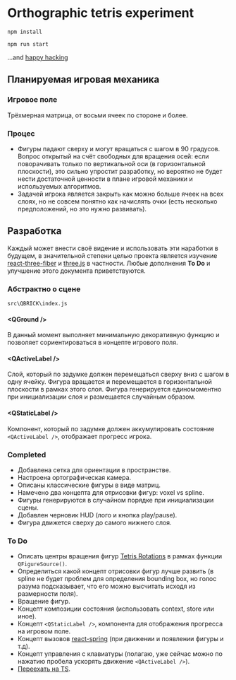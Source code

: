 # Orthographic tetris experiment

`npm install`

`npm run start`

...and [happy hacking](https://github.com/pmndrs/react-three-fiber)

## Планируемая игровая механика

### Игровое поле

Трёхмерная матрица, от восьми ячеек по стороне и более.

### Процес

-   Фигуры падают сверху и могут вращаться с шагом в 90 градусов. Вопрос открытый на счёт свободных для вращения осей: если поворачивать только по вертикальной оси (в горизонтальной плоскости), это сильно упростит разработку, но вероятно не будет нести достаточной ценности в плане игровой механики и используемых алгоритмов.
-   Задачей игрока является закрыть как можно больше ячеек на всех слоях, но не совсем понятно как начислять очки (есть несколько предположений, но это нужно развивать).

## Разработка

Каждый может внести своё видение и использовать эти наработки в будущем, в значительной степени целью проекта является изучение [react-three-fiber](https://github.com/pmndrs/react-three-fiber) и [three.js](https://github.com/mrdoob/three.js/) в частности. Любые дополнения **To Do** и улучшение этого документа приветствуются.

### Абстрактно о сцене

`src\QBRICK\index.js`

#### \<QGround />

В данный момент выполняет минимальную декоративную функцию и позволяет сориентироваться в концепте игрового поля.

#### \<QActiveLabel />

Слой, который по задумке должен перемещаться сверху вниз с шагом в одну ячейку. Фигура вращается и перемещается в горизонтальной плоскости в рамках этого слоя. Фигура генерируется единомоментно при инициализации слоя и размещается случайным образом.

#### \<QStaticLabel />

Компонент, который по задумке должен аккумулировать состояние `<QActiveLabel />`, отображает прогресс игрока.

### Completed

-   Добавлена сетка для ориентации в пространстве.
-   Настроена ортографическая камера.
-   Описаны классические фигуры в виде матриц.
-   Намечено два концепта для отрисовки фигур: voxel vs spline.
-   Фигуры генерируются в случайном порядке при инициализации сцены.
-   Добавлен черновик HUD (лого и кнопка play/pause).
-   Фигура движется сверху до самого нижнего слоя.

### To Do

-   Описать центры вращения фигур [Tetris Rotations](https://tech.migge.io/2017/02/07/tetris-rotations/) в рамках функции `QFigureSource()`.
-   Определиться какой концепт отрисовки фигур лучше развить (в spline не будет проблем для определения bounding box, но голос разума подсказывает, что его можно высчитать исходя из размерности поля).
-   Вращение фигур.
-   Концепт композиции состояния (использовать context, store или иное).
-   Концепт `<QStaticLabel />`, компонента для отображения прогресса на игровом поле.
-   Концепт вызовов [react-spring](react-spring.io) (при движении и появлении фигуры и т.д).
-   Концепт управления с клавиатуры (полагаю, уже сейчас можно по нажатию пробела ускорять движение `<QActiveLabel />`).
-   [Переехать на TS](https://github.com/pmndrs/react-three-fiber/pull/59).
